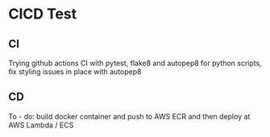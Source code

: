 # CICD Test

## CI 
Trying github actions CI with pytest, flake8 and autopep8 for python scripts, fix styling issues in place with autopep8

## CD
To - do: build docker container and push to AWS ECR and then deploy at AWS Lambda / ECS 

